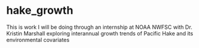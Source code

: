 # hake_growth

This is work I will be doing through an internship at NOAA NWFSC with Dr. Kristin Marshall exploring interannual growth trends of Pacific Hake and its environmental covariates
